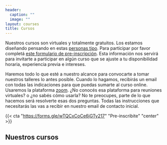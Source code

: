 ```yaml
---
header:
  caption: ""
  image: ""
layout: courses
title: Cursos
---
```


Nuestros cursos son virtuales y totalmente gratuitos. Los estamos diseñando pensando en estas [personas tipo](https://github.com/MetaDocencia/SitioWeb/blob/master/content/post/personas-tipo.md). Para participar por favor completá [este formulario de pre-inscripción](https://docs.google.com/forms/d/e/1FAIpQLSddnptIAMdRgJYH0Vm6cNrk63x5f969Rd4pbuoGKmDgN02xFw/viewform?usp=send_form). Esta información nos servirá para invitarte a participar en algún curso que se ajuste a tu disponibilidad horaria, experiencia previa e intereses. 

Haremos todo lo que esté a nuestro alcance para convocarte a tomar nuestros talleres lo antes posible. Cuando lo hagamos, recibirás un email con todas las indicaciones para que puedas sumarte al curso online. Usaremos la plataforma [zoom](https://zoom.us/). ¿No conocés esa plataforma para reuniones virtuales? o ¿no sabés cómo usarla? No te preocupes, parte de lo que hacemos será resolverte esas dos preguntas. Todas las instrucciones que necesitarás las vas a recibir en nuestro email de contacto inicial.

{{< cta "https://forms.gle/wTQCxCoCe6jGTy217" "Pre-inscribite" "center" >}}



## Nuestros cursos
